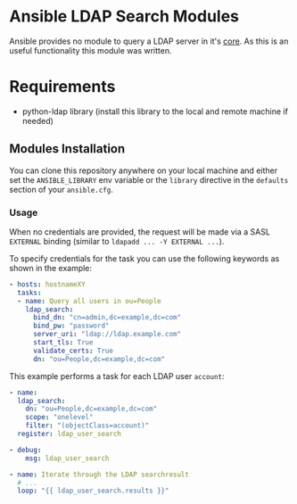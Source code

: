 # Ansible LDAP Search Modules

Ansible provides no module to query a LDAP server in it's
[core](http://docs.ansible.com/ansible/modules_by_category.html).
As this is an useful functionality this module was written.

# Requirements

* python-ldap library
  (install this library to the local and remote machine if needed)

## Modules Installation

You can clone this repository anywhere on your local machine and either
set the `ANSIBLE_LIBRARY` env variable or the `library` directive in the
`defaults` section of your `ansible.cfg`.

### Usage

When no credentials are provided, the request will
be made via a SASL `EXTERNAL` binding (similar to `ldapadd ... -Y
EXTERNAL ...`).

To specify credentials for the task you can use the following keywords as
shown in the example:

```yaml
- hosts: hostnameXY
  tasks:
  - name: Query all users in ou=People
    ldap_search:
	  bind_dn: "cn=admin,dc=example,dc=com"
	  bind_pw: "password"
      server_uri: "ldap://ldap.example.com"
      start_tls: True
      validate_certs: True
      dn: "ou=People,dc=example,dc=com"
```

This example performs a task for each LDAP user `account`:

```yaml
- name: 
  ldap_search:
    dn: "ou=People,dc=example,dc=com"
	scope: "onelevel"
	filter: "(objectClass=account)"
  register: ldap_user_search

- debug:
    msg: ldap_user_search

- name: Iterate through the LDAP searchresult
  # ...
  loop: "{{ ldap_user_search.results }}"
```

